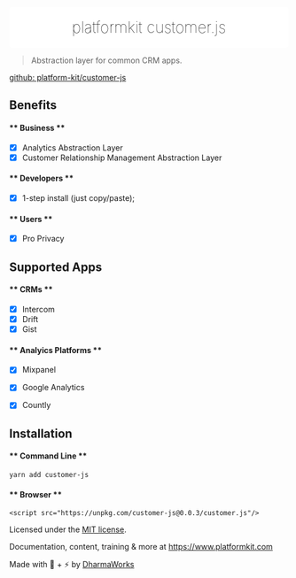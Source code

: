 <div align="center" style="background:#fff;border-radius:5px;padding:10px 10px 5px 10px;margin-top:20px;">
    <h1 style="margin-bottom:15px;margin-top:10px; border:none;font-weight:100;color:#000 !important;"><span>platformkit</span> <span style="">customer.js</span></h1>
</div>

> Abstraction layer for common CRM apps.

[github: platform-kit/customer-js](https://github.com/platform-kit/customer-js)

## Benefits

<!-- tabs:start -->

#### ** Business **
- [x] Analytics Abstraction Layer
- [x] Customer Relationship Management Abstraction Layer

#### ** Developers **
- [x] 1-step install (just copy/paste);

#### ** Users **
- [x] Pro Privacy


<!-- tabs:end -->

## Supported Apps

<!-- tabs:start -->

#### ** CRMs **
- [x] Intercom
- [x] Drift
- [x] Gist

#### ** Analyics Platforms **
- [x] Mixpanel
- [x] Google Analytics
- [x] Countly


<!-- tabs:end -->

## Installation

<!-- tabs:start -->

#### ** Command Line **
`yarn add customer-js`

#### ** Browser **

```<script src="https://unpkg.com/customer-js@0.0.3/customer.js"/>```

<!-- tabs:end -->


Licensed under the [MIT license](http://opensource.org/licenses/MIT).

Documentation, content, training & more at https://www.platformkit.com 

Made with 💖 + ⚡ by [DharmaWorks](https://www.dharmaworks.com)